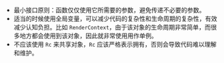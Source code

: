 * 最小接口原则：函数仅仅使用它所需要的参数，避免传递不必要的参数。
* 适当的时候使用全局变量，可以减少代码的复杂性和生命周期的复杂性，有效减少认知负担。比如 `RenderContext`，由于该对象的生命周期非常简单，而很多地方都会使用到该对象，因此就非常使用用作单例。
* 不应该使用 `Rc` 来共享对象，`Rc` 应该严格表示拥有，否则会导致代码难以理解和维护。